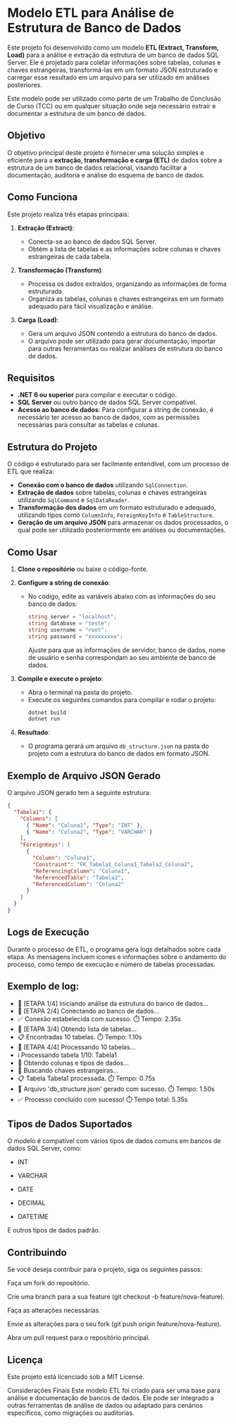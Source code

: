 # Modelo ETL para Análise de Estrutura de Banco de Dados

Este projeto foi desenvolvido como um modelo **ETL (Extract, Transform, Load)** para a análise e extração da estrutura de um banco de dados SQL Server. Ele é projetado para coletar informações sobre tabelas, colunas e chaves estrangeiras, transformá-las em um formato JSON estruturado e carregar esse resultado em um arquivo para ser utilizado em análises posteriores.

Este modelo pode ser utilizado como parte de um Trabalho de Conclusão de Curso (TCC) ou em qualquer situação onde seja necessário extrair e documentar a estrutura de um banco de dados.

## Objetivo

O objetivo principal deste projeto é fornecer uma solução simples e eficiente para a **extração, transformação e carga (ETL)** de dados sobre a estrutura de um banco de dados relacional, visando facilitar a documentação, auditoria e análise do esquema de banco de dados. 

## Como Funciona

Este projeto realiza três etapas principais:

1. **Extração (Extract)**: 
   - Conecta-se ao banco de dados SQL Server.
   - Obtém a lista de tabelas e as informações sobre colunas e chaves estrangeiras de cada tabela.
   
2. **Transformação (Transform)**:
   - Processa os dados extraídos, organizando as informações de forma estruturada.
   - Organiza as tabelas, colunas e chaves estrangeiras em um formato adequado para fácil visualização e análise.
   
3. **Carga (Load)**:
   - Gera um arquivo JSON contendo a estrutura do banco de dados.
   - O arquivo pode ser utilizado para gerar documentação, importar para outras ferramentas ou realizar análises de estrutura do banco de dados.

## Requisitos

- **.NET 6 ou superior** para compilar e executar o código.
- **SQL Server** ou outro banco de dados SQL Server compatível.
- **Acesso ao banco de dados**: Para configurar a string de conexão, é necessário ter acesso ao banco de dados, com as permissões necessárias para consultar as tabelas e colunas.

## Estrutura do Projeto

O código é estruturado para ser facilmente entendível, com um processo de ETL que realiza:

- **Conexão com o banco de dados** utilizando `SqlConnection`.
- **Extração de dados** sobre tabelas, colunas e chaves estrangeiras utilizando `SqlCommand` e `SqlDataReader`.
- **Transformação dos dados** em um formato estruturado e adequado, utilizando tipos como `ColumnInfo`, `ForeignKeyInfo` e `TableStructure`.
- **Geração de um arquivo JSON** para armazenar os dados processados, o qual pode ser utilizado posteriormente em análises ou documentações.

## Como Usar

1. **Clone o repositório** ou baixe o código-fonte.
   
2. **Configure a string de conexão**:
   - No código, edite as variáveis abaixo com as informações do seu banco de dados:
     ```csharp
     string server = "localhost";
     string database = "teste";
     string username = "root";
     string password = "xxxxxxxxx";
     ```
     Ajuste para que as informações de servidor, banco de dados, nome de usuário e senha correspondam ao seu ambiente de banco de dados.

3. **Compile e execute o projeto**:
   - Abra o terminal na pasta do projeto.
   - Execute os seguintes comandos para compilar e rodar o projeto:
     ```bash
     dotnet build
     dotnet run
     ```

4. **Resultado**:
   - O programa gerará um arquivo `db_structure.json` na pasta do projeto com a estrutura do banco de dados em formato JSON.

## Exemplo de Arquivo JSON Gerado

O arquivo JSON gerado tem a seguinte estrutura:

```json
{
  "Tabela1": {
    "Columns": [
      { "Name": "Coluna1", "Type": "INT" },
      { "Name": "Coluna2", "Type": "VARCHAR" }
    ],
    "ForeignKeys": [
      {
        "Column": "Coluna1",
        "Constraint": "FK_Tabela1_Coluna1_Tabela2_Coluna2",
        "ReferencingColumn": "Coluna1",
        "ReferencedTable": "Tabela2",
        "ReferencedColumn": "Coluna2"
      }
    ]
  }
}
```


## Logs de Execução
Durante o processo de ETL, o programa gera logs detalhados sobre cada etapa. As mensagens incluem ícones e informações sobre o andamento do processo, como tempo de execução e número de tabelas processadas.

## Exemplo de log:
- 🔵 [ETAPA 1/4] Iniciando análise da estrutura do banco de dados...
- 🔵 [ETAPA 2/4] Conectando ao banco de dados...
- ✅ Conexão estabelecida com sucesso. ⏱️ Tempo: 2.35s
- 🔵 [ETAPA 3/4] Obtendo lista de tabelas...
- 📋 Encontradas 10 tabelas. ⏱️ Tempo: 1.10s
- 🔵 [ETAPA 4/4] Processando 10 tabelas...
- ℹ️ Processando tabela 1/10: Tabela1
- 📝 Obtendo colunas e tipos de dados...
- 🔗 Buscando chaves estrangeiras...
- 📋 Tabela Tabela1 processada. ⏱️ Tempo: 0.75s
- 📄 Arquivo 'db_structure.json' gerado com sucesso. ⏱️ Tempo: 1.50s
- ✅ Processo concluído com sucesso! ⏱️ Tempo total: 5.35s


## Tipos de Dados Suportados
O modelo é compatível com vários tipos de dados comuns em bancos de dados SQL Server, como:

- INT

- VARCHAR

- DATE

- DECIMAL

- DATETIME

E outros tipos de dados padrão.

## Contribuindo
Se você deseja contribuir para o projeto, siga os seguintes passos:

Faça um fork do repositório.

Crie uma branch para a sua feature (git checkout -b feature/nova-feature).

Faça as alterações necessárias.

Envie as alterações para o seu fork (git push origin feature/nova-feature).

Abra um pull request para o repositório principal.

## Licença
Este projeto está licenciado sob a MIT License.

Considerações Finais
Este modelo ETL foi criado para ser uma base para análise e documentação de bancos de dados. Ele pode ser integrado a outras ferramentas de análise de dados ou adaptado para cenários específicos, como migrações ou auditorias.
